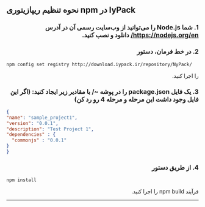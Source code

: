## نحوه تنظیم ریپازیتوری npm در IyPack


</div>

<div dir="rtl">
   
### 1. شما Node.js را می‌توانید از وب‌سایت رسمی آن در آدرس https://nodejs.org/en/ دانلود و نصب کنید.

### 2. در خط فرمان، دستور
</div>

```shell
npm config set registry http://download.iypack.ir/repository/NyPack/
```

<div dir="rtl">

 را اجرا کنید.
 
### 3. یک فایل package.json را در پوشه ~/ با مقادیر زیر ایجاد کنید: (اگر این فایل وجود داشت این مرحله و مرحله 4 رو رد کن)
</div>


```json
{
"name": "sample_project1",
"version": "0.0.1",
"description": "Test Project 1",
"dependencies" : {
  "commonjs" : "0.0.1"
}
}
```

<div dir="rtl">


### 4. از طریق دستور 
</div>


```shell
npm install
```

<div dir="rtl">

  فرآیند npm build را اجرا کنید.
</div>

---
